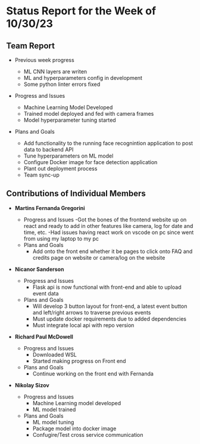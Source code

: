 # Status Report for the Week of 10/30/23

## Team Report

 - Previous week progress
   - ML CNN layers are writen
   - ML and hyperparameters config in development
   - Some python linter errors fixed

 - Progress and Issues
   - Machine Learning Model Developed
   - Trained model deployed and fed with camera frames
   - Model hyperparameter tuning started
  

 - Plans and Goals
   - Add functionality to the running face recognintion application to post data to backend API 
   - Tune hyperparameters on ML model
   - Configure Docker image for face detection application
   - Plant out deployment process
   - Team sync-up


## Contributions of Individual Members

 - **Martins Fernanda Gregorini**

   - Progress and Issues
     -Got the bones of the frontend website up on react and ready to add in other features like camera, log for date and time, etc.
     -Had issues having react work on vscode on pc since went from using my laptop to my pc
   - Plans and Goals
     - Add onto the front end whether it be pages to click onto FAQ and credits page on website or camera/log on the website
       
 - **Nicanor Sanderson**

   - Progress and Issues
     - Flask api is now functional with front-end and able to upload event data
   - Plans and Goals
     - Will develop 3 button layout for front-end, a latest event button and left/right arrows to traverse previous events
     - Must update docker requirements due to added dependencies
     - Must integrate local api with repo version
     
 - **Richard Paul McDowell**

   - Progress and Issues
     - Downloaded WSL
     - Started making progress on Front end
   - Plans and Goals
     - Continue working on the front end with Fernanda

      

 - **Nikolay Sizov**

   - Progress and Issues
     - Machine Learning model developed
     - ML model trained
   - Plans and Goals
     - ML model tuning
     - Package model into docker image
     - Confugire/Test cross service communication 
